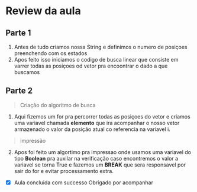 # Review da aula

## Parte 1

1. Antes de tudo criamos nossa String e definimos o numero de posiçoes preenchendo com os estados
2. Apos feito isso iniciamos o codigo de busca linear que consiste em varrer todas as posiçoes od vetor pra encoontrar o dado a que buscamos

## Parte 2

> Criação do algoritmo de busca

1. Aqui fizemos um for pra percorrer todas as posiçoes do vetor e criamos uma variavel chamada **elemento** que ira acompanhar
o nosso vetor armazenado o valor da posição atual co referencia na variavel i.

>impressão

2. Apos foi feito um algortimo pra impressao onde usamos uma variavel do tipo **Boolean** pra auxilar na verificação caso encontremos o valor
a variavel se torna True e fazemos um **BREAK** que sera responsavel por sair do for e evitar processamento extra.

- [x] Aula concluida com successo
Obrigado por acompanhar
